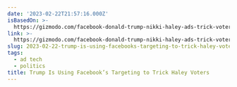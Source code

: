 ```yaml
---
date: '2023-02-22T21:57:16.000Z'
isBasedOn: >-
  https://gizmodo.com/facebook-donald-trump-nikki-haley-ads-trick-voters-1850146084
link: >-
  https://gizmodo.com/facebook-donald-trump-nikki-haley-ads-trick-voters-1850146084
slug: 2023-02-22-trump-is-using-facebooks-targeting-to-trick-haley-voters
tags:
  - ad tech
  - politics
title: Trump Is Using Facebook’s Targeting to Trick Haley Voters
---
```


